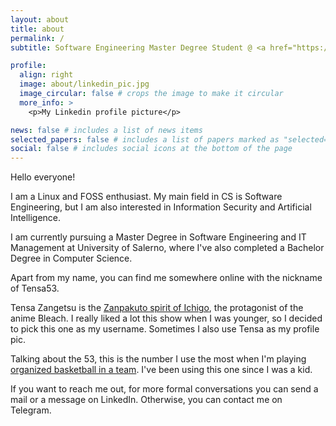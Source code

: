 ```yaml
---
layout: about
title: about
permalink: /
subtitle: Software Engineering Master Degree Student @ <a href="https://unisa.it"> University of Salerno </a>

profile:
  align: right
  image: about/linkedin_pic.jpg
  image_circular: false # crops the image to make it circular
  more_info: >
    <p>My Linkedin profile picture</p>

news: false # includes a list of news items
selected_papers: false # includes a list of papers marked as "selected={true}"
social: false # includes social icons at the bottom of the page
---
```


Hello everyone!

I am a Linux and FOSS enthusiast. My main field in CS is Software Engineering,
but I am also interested in Information Security and Artificial Intelligence.

I am currently pursuing a Master Degree in Software Engineering and IT Management at University of Salerno,
where I've also completed a Bachelor Degree in Computer Science.

Apart from my name, you can find me somewhere online with the nickname of Tensa53.

Tensa Zangetsu is the [Zanpakuto spirit of Ichigo](<https://bleach.fandom.com/wiki/Zangetsu_(Zanpakut%C5%8D_spirit)>),
the protagonist of the anime Bleach. I really liked a lot this show when I was younger, so I decided to pick this one as
my username. Sometimes I also use Tensa as my profile pic.

Talking about the 53, this is the number I use the most when
I'm playing [organized basketball in a team](https://tensa53.github.io/assets/img/about/photo-basketball.jpg).
I've been using this one since I was a kid.

If you want to reach me out, for more formal conversations you can send a mail or a message on LinkedIn.
Otherwise, you can contact me on Telegram.
